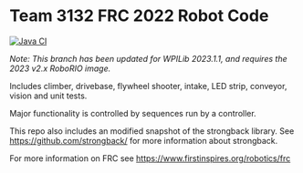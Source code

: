 # Team 3132 FRC 2022 Robot Code

[![Java CI](https://github.com/Team3132/FRC-2022/actions/workflows/gradle.yml/badge.svg)](https://github.com/Team3132/FRC-2022/actions/workflows/gradle.yml)

_Note: This branch has been updated for WPILib 2023.1.1, and requires the 2023 v2.x RoboRIO image._

Includes climber, drivebase, flywheel shooter, intake, LED strip, conveyor, vision and unit tests.

Major functionality is controlled by sequences run by a controller.

This repo also includes an modified snapshot of the strongback library. See <https://github.com/strongback/> for more information about strongback.

For more information on FRC see <https://www.firstinspires.org/robotics/frc>
